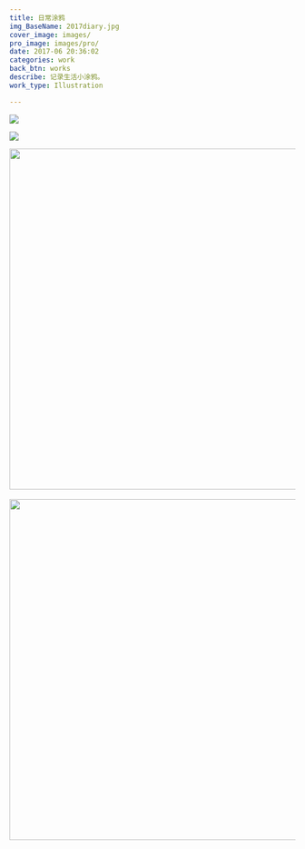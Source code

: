 ```yaml
---
title: 日常涂鸦
img_BaseName: 2017diary.jpg
cover_image: images/
pro_image: images/pro/
date: 2017-06 20:36:02
categories: work
back_btn: works
describe: 记录生活小涂鸦。
work_type: Illustration

---
```



<a  href="https://waterpatch.oss-cn-guangzhou.aliyuncs.com/illustration/2017Diary/170404%E7%9C%8B%E5%8A%A8%E6%80%81%E6%B5%B7%E6%8A%A5.jpg" class="fancybox" data-fancybox="gallery1"><img class="content-a-img" src="https://waterpatch.oss-cn-guangzhou.aliyuncs.com/illustration/2017Diary/170404%E7%9C%8B%E5%8A%A8%E6%80%81%E6%B5%B7%E6%8A%A5.jpg" ></a>

<a  href="https://waterpatch.oss-cn-guangzhou.aliyuncs.com/illustration/2017Diary/170513%E5%9D%90%E9%98%B3%E5%8F%B0%E5%90%83%E9%A5%AD(new).jpg" class="fancybox" data-fancybox="gallery1"><img class="content-a-img" src="https://waterpatch.oss-cn-guangzhou.aliyuncs.com/illustration/2017Diary/170513%E5%9D%90%E9%98%B3%E5%8F%B0%E5%90%83%E9%A5%AD(new).jpg" ></a>


<div class="container-fluid">
  <div class="row mb-4">
    <div class="col-md-6 p-0 pr-1 mb-4">
    <a  href="https://waterpatch.oss-cn-guangzhou.aliyuncs.com/illustration/2017Diary/170327%E7%9C%8B%E7%90%83%E8%B5%9B.jpg" class="fancybox" data-fancybox="gallery1"><img class="content-a-img" src="https://waterpatch.oss-cn-guangzhou.aliyuncs.com/illustration/2017Diary/170327%E7%9C%8B%E7%90%83%E8%B5%9B.jpg" style=" height:600px; object-fit: cover;"></a>
      <!-- Content -->
    </div><br>
    <div class="col-md-6 p-0 pl-1">
    <a  href="https://waterpatch.oss-cn-guangzhou.aliyuncs.com/illustration/2017Diary/170523%E6%BC%8F%E6%B0%B4.jpg" class="fancybox" data-fancybox="gallery1"><img class="content-a-img" src="https://waterpatch.oss-cn-guangzhou.aliyuncs.com/illustration/2017Diary/170523%E6%BC%8F%E6%B0%B4.jpg" style=" height:600px; object-fit: cover;"></a>
          <!-- Content -->
    </div> 
  </div>
</div>


